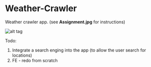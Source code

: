 # Weather-Crawler

Weather crawler app. (see <b>Assignment.jpg</b> for instructions)

![alt tag](https://i.ibb.co/KX2SxQ3/example.png)

Todo:
1. Integrate a search enging into the app (to allow the user search for locations)
2. FE - redo from scratch
